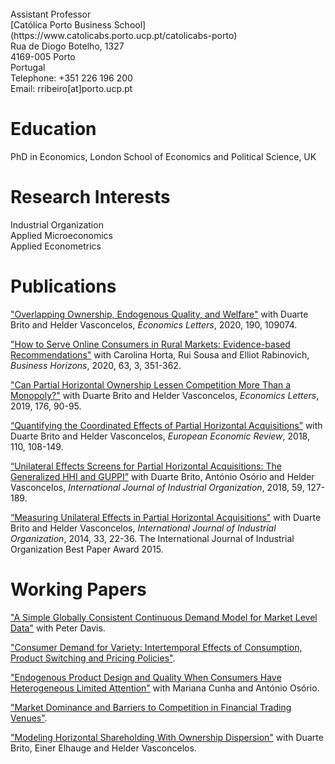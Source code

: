 <br/>
Assistant Professor<br/>
[Católica Porto Business School](https://www.catolicabs.porto.ucp.pt/catolicabs-porto)<br/>
Rua de Diogo Botelho, 1327<br/>
4169-005 Porto<br/>
Portugal<br/>
Telephone: +351 226 196 200<br/>
Email: rribeiro[at]porto.ucp.pt<br/>

# Education<br/>
PhD in Economics, London School of Economics and Political Science, UK

# Research Interests<br/>
Industrial Organization<br/>
Applied Microeconomics<br/>
Applied Econometrics<br/>

# Publications<br/>
["Overlapping Ownership, Endogenous Quality, and Welfare"](https://doi.org/10.1016/j.econlet.2020.109074) with Duarte Brito and Helder Vasconcelos, *Economics Letters*, 2020, 190, 109074.

["How to Serve Online Consumers in Rural Markets: Evidence-based Recommendations"](https://doi.org/10.1016/j.bushor.2020.01.007) with Carolina Horta, Rui Sousa and Elliot Rabinovich, *Business Horizons*, 2020, 63, 3, 351-362.

["Can Partial Horizontal Ownership Lessen Competition More Than a Monopoly?"](https://doi.org/10.1016/j.econlet.2018.12.039) with Duarte Brito and Helder Vasconcelos, *Economics Letters*, 2019, 176, 90-95. 

[“Quantifying the Coordinated Effects of Partial Horizontal Acquisitions”](https://doi.org/10.1016/j.euroecorev.2018.07.009) with Duarte Brito and Helder Vasconcelos, *European Economic Review*, 2018, 110, 108-149. 

[“Unilateral Effects Screens for Partial Horizontal Acquisitions: The Generalized HHI and GUPPI”](https://doi.org/10.1016/j.ijindorg.2018.03.005) with Duarte Brito, António Osório and Helder Vasconcelos, *International Journal of Industrial Organization*, 2018, 59, 127-189.

[“Measuring Unilateral Effects in Partial Horizontal Acquisitions"](https://doi.org/10.1016/j.ijindorg.2013.12.003) with Duarte Brito and Helder Vasconcelos, *International Journal of Industrial Organization*, 2014, 33, 22-36. The International Journal of Industrial Organization Best Paper Award 2015.

# Working Papers<br/>
["A Simple Globally Consistent Continuous Demand Model for Market Level Data"](https://papers.ssrn.com/sol3/papers.cfm?abstract_id=1690163) with Peter Davis.

["Consumer Demand for Variety: Intertemporal Effects of Consumption, Product Switching and Pricing Policies"](https://papers.ssrn.com/sol3/papers.cfm?abstract_id=1690144).

["Endogenous Product Design and Quality When Consumers Have Heterogeneous Limited Attention"](https://papers.ssrn.com/sol3/papers.cfm?abstract_id=2860456) with Mariana Cunha and António Osório.

["Market Dominance and Barriers to Competition in Financial Trading Venues"](https://papers.ssrn.com/sol3/papers.cfm?abstract_id=1287443).

["Modeling Horizontal Shareholding With Ownership Dispersion"](https://papers.ssrn.com/sol3/papers.cfm?abstract_id=3264113) with Duarte Brito, Einer Elhauge and Helder Vasconcelos.
